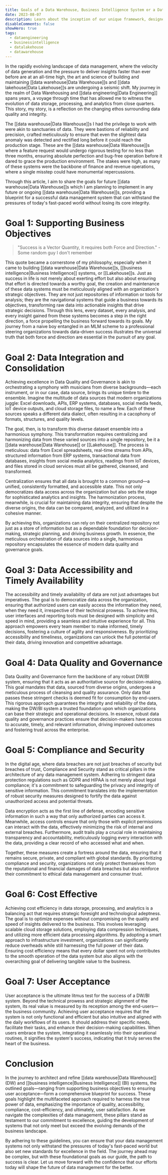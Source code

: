 ```yaml
---
title: Goals of a Data Warehouse, Business Intelligence System or a Data Lakehouse
date: 2023-08-07
description: Learn about the inception of our unique framework, designed to streamline and democratize the Data Engineering process. Understand how this innovation in Data Engineering has enhanced our development workflow, promoting efficiency and collaboration. However, innovation isn't without its challenge.
disableComments: false
showHero: true
tags:
  - dataengineering
  - businessintelligence
  - datalakehouse
  - datawarehouse
---
```


In the rapidly evolving landscape of data management, where the velocity of data generation and the pressure to deliver insights faster than ever before are at an all-time high, the art and science of building and maintaining [[data warehouse|Data Warehouse]]s and [[data lakehouse|Data Lakehouse]]s are undergoing a seismic shift. My journey in the realm of Data Warehousing and [[data engineering|Data Engineering]] spans years, a voyage through time that has allowed me to witness the evolution of data storage, processing, and analytics from close quarters. This story, my story, is a reflection on the changing ethos surrounding data quality and integrity.

The [[data warehouse|Data Warehouse]]s I had the privilege to work with were akin to sanctuaries of data. They were bastions of reliability and precision, crafted meticulously to ensure that even the slightest data anomaly was detected and rectified long before it could reach the production stage. These are the [[data warehouse|Data Warehouse]]s where a feature request would undergo rigorous testing for no less than three months, ensuring absolute perfection and bug-free operation before it dared to grace the production environment. The stakes were high, as many of these systems were the backbone of finance and revenue operations, where a single misstep could have monumental repercussions.

Through this article, I aim to share the goals for future [[data warehouse|Data Warehouse]]s which I am planning to implement in any future or ongoing [[data warehouse|Data Warehouse]]s, providing a blueprint for a successful data management system that can withstand the pressures of today's fast-paced world without losing its core integrity. 

# Goal 1: Supporting Business Objectives

> "Success is a Vector Quantity, it requires both Force and Direction." - Some random guy I don't remember

This quote became a cornerstone of my philosophy, especially when it came to building [[data warehouse|Data Warehouse]]s, [[business intelligence|Business Intelligence]] systems, or [[Lakehouse]]s. Just as success in life is not merely about exerting effort but also about ensuring that effort is directed towards a worthy goal, the creation and maintenance of these data systems must be meticulously aligned with an organization's strategic objectives. They are not just repositories of information or tools for analysis; they are the navigational systems that guide a business towards its objectives, transforming raw data into actionable insights that drive strategic decisions.  Through this lens, every dataset, every analysis, and every insight gained from these systems becomes a step in the right direction, a force propelling the business forward towards its goals. My journey from a naive boy entangled in an MLM scheme to a professional steering organizations towards data-driven success
illustrates the universal truth that both force and direction are essential in the pursuit of any goal.

# Goal 2: Data Integration and Consolidation

Achieving excellence in Data Quality and Governance is akin to orchestrating a symphony with musicians from diverse backgrounds—each instrument, or in our case, data source, brings its unique timbre to the ensemble. Imagine the multitude of data sources that modern organizations juggle: Excel downloads, APIs, ERP systems, databases, social media feeds, IoT device outputs, and cloud storage files, to name a few. Each of these sources speaks a different data dialect, often resulting in a cacophony of formats, structures, and quality
levels.

The goal, then, is to transform this diverse dataset ensemble into a harmonious symphony. This transformation requires centralizing and harmonizing data from these varied sources into a single repository, be it a [[data warehouse|Data Warehouse]] or [[Lakehouse]]. The process is meticulous: data from Excel spreadsheets, real-time streams from APIs, structured information from ERP systems, transactional data from databases, insights from social media analytics, readings from IoT devices, and files stored in cloud services must all be gathered, cleansed, and
transformed.

Centralization ensures that all data is brought to a common ground—a unified, consistently formatted, and accessible state. This not only democratizes data access across the organization but also sets the stage for sophisticated analytics and insights. The harmonization process, meanwhile, is crucial for maintaining data integrity, ensuring that despite the diverse origins, the data can be compared, analyzed, and utilized in a cohesive manner. 

By achieving this, organizations can rely on their centralized repository not just as a store of information but as a dependable foundation for decision-making, strategic planning, and driving business growth. In essence, the meticulous orchestration of data sources into a single, harmonious repository encapsulates the essence of modern data quality and governance goals.

# Goal 3: Data Accessibility and Timely Availability

The accessibility and timely availability of data are not just advantages but imperatives. The goal is to democratize data across the organization, ensuring that authorized users can easily access the information they need, when they need it, irrespective of their technical prowess. To achieve this, user interfaces and reporting tools must be designed with simplicity and speed in mind, providing a seamless and intuitive experience for all. This approach empowers every team member to make informed, timely decisions, fostering a culture of agility and responsiveness. By prioritizing accessibility and timeliness, organizations can unlock the full potential of their data, driving innovation and competitive advantage.

# Goal 4: Data Quality and Governance

Data Quality and Governance form the backbone of any robust DW/BI system, ensuring that it acts as an authoritative source for decision-making. This goal mandates that data, sourced from diverse origins, undergoes a meticulous process of cleansing and quality assurance. Only data that passes these stringent checks is deemed fit for consumption by end-users. This rigorous approach guarantees the integrity and reliability of the data, making the DW/BI system a trusted foundation upon which organizations can base their strategic and operational decisions. In essence, robust data quality and governance practices ensure that decision-makers have access to accurate, timely, and relevant information, driving improved outcomes and fostering trust across the enterprise.

# Goal 5: Compliance and Security

In the digital age, where data breaches are not just breaches of security but breaches of trust, Compliance and Security stand as critical pillars in the architecture of any data management system. Adhering to stringent data protection regulations such as GDPR and HIPAA is not merely about legal compliance; it's a commitment to safeguarding the privacy and integrity of sensitive information. This commitment translates into the implementation of robust security measures designed to fortify the data against unauthorized access and potential threats. 

Data encryption acts as the first line of defense, encoding sensitive information in such a way that only authorized parties can access it. Meanwhile, access controls ensure that only those with explicit permissions can interact with the data, effectively minimizing the risk of internal and external breaches. Furthermore, audit trails play a crucial role in maintaining transparency and accountability, meticulously logging every interaction with the data, providing a clear record of who accessed what and when. 

Together, these measures create a fortress around the data, ensuring that it remains secure, private, and compliant with global standards. By prioritizing compliance and security, organizations not only protect themselves from the reputational and financial damages of data breaches but also reinforce their commitment to ethical data management and consumer trust.

# Goal 6: Cost Effective

Achieving cost efficiency in data storage, processing, and analytics is a balancing act that requires strategic foresight and technological adeptness. The goal is to optimize expenses without compromising on the quality and speed of insights delivered to the business. This involves leveraging scalable cloud storage solutions, employing data compression techniques, and utilizing more efficient data processing algorithms. By adopting a smart approach to infrastructure investment, organizations can significantly reduce overheads while still harnessing the full power of their data. Ensuring cost efficiency means that every dollar spent not only contributes to the smooth operation of the data system but also aligns with the overarching goal of delivering tangible value to the business.

# Goal 7: User Acceptance

User acceptance is the ultimate litmus test for the success of a DW/BI system.  Beyond the technical prowess and strategic alignment of the system, its real value is measured by its reception among the end-users—the business community.  Achieving user acceptance requires that the system is not only functional and efficient but also intuitive and aligned with the daily workflows of its users.  It should address their specific needs, facilitate their tasks, and enhance their decision-making capabilities. When users embrace the system, integrating it seamlessly into their operational routines, it signifies the system's success, indicating that it truly serves the heart of the business.

# Conclusion

In the journey to architect and refine [[data warehouse|Data Warehouse]] (DW) and [[business intelligence|Business Intelligence]] (BI) systems, the outlined goals—ranging from supporting business objectives to ensuring user acceptance—form a comprehensive blueprint for success. These goals highlight the multifaceted approach required to harness the true power of data, emphasizing the importance of quality, accessibility, compliance, cost-efficiency, and ultimately, user satisfaction. As we navigate the complexities of data management, these pillars stand as testament to our commitment to excellence, guiding the development of systems that not only meet but exceed the evolving demands of the business landscape.

By adhering to these guidelines, you can ensure that your data management
systems not only withstand the pressures of today's fast-paced world but also
set new standards for excellence in the field. The journey ahead may be complex,
but with these foundational goals as our guide, the path to success is clear.
Let us move forward with the confidence that our efforts today will shape the
future of data management for the better.
